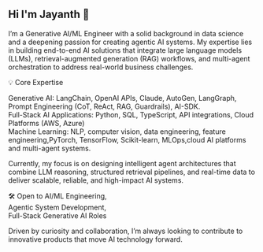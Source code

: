 ## Hi I'm Jayanth 👋
I’m a Generative AI/ML Engineer with a solid background in data science and a deepening passion for creating agentic AI systems. My expertise lies in building end-to-end AI solutions that integrate large language models (LLMs), retrieval-augmented generation (RAG) workflows, and multi-agent orchestration to address real-world business challenges.

💡 Core Expertise

Generative AI: LangChain, OpenAI APIs, Claude, AutoGen, LangGraph, Prompt Engineering (CoT, ReAct, RAG, Guardrails), AI-SDK.  
Full-Stack AI Applications: Python, SQL, TypeScript, API integrations, Cloud Platforms (AWS, Azure)  
Machine Learning: NLP, computer vision, data engineering, feature engineering,PyTorch, TensorFlow, Scikit-learn, MLOps,cloud AI platforms and multi-agent systems.  

Currently, my focus is on designing intelligent agent architectures that combine LLM reasoning, structured retrieval pipelines, and real-time data to deliver scalable, reliable, and high-impact AI systems.

🛠 Open to
AI/ML Engineering,  
Agentic System Development,  
Full-Stack Generative AI Roles

Driven by curiosity and collaboration, I’m always looking to contribute to innovative products that move AI technology forward.
<!--
**wassupjay/wassupjay** is a ✨ _special_ ✨ repository because its `README.md` (this file) appears on your GitHub profile.

Here are some ideas to get you started:

- 🔭 I’m currently working on ...
- 🌱 I’m currently learning ...
- 👯 I’m looking to collaborate on ...
- 🤔 I’m looking for help with ...
- 💬 Ask me about ...
- 📫 How to reach me: ...
- 😄 Pronouns: ...
- ⚡ Fun fact: ...
-->

